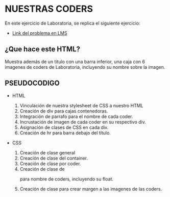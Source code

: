 # NUESTRAS CODERS
En este ejercicio de Laboratoria, se replica el siguiente ejercicio:

* [Link del problema en LMS](https://lms.laboratoria.la/cohorts/cdmx-2017-10-bc-core-am/courses/interactive-site/00-html-and-css/14-guided-exercises)

## ¿Que hace este HTML?
Muestra además de un titulo con una barra inferior, una caja con 6 imagenes de coders de Laboratoria, incluyendo su nombre sobre la imagen.

## PSEUDOCODIGO
* HTML 
    1. Vinculación de nuestra stylesheet de CSS a nuestro HTML
    2. Creación de div para cajas contenedoras.
    3. Integración de parrafo para el nombre de cada coder. 
    4. Incrustación de imagen de cada coder en su respectivo div.
    5. Asignación de clases de CSS en cada div.
    6. Creación de hr para barra debajo del título.



* CSS 
    1. Creación de clase general
    2. Creación de clase del container.
    3. Creación de clase por coder.
    4. Creación de clase de *<p>* para nombre de coders, incluyendo su float.
    5. Creación de clase para crear margen a las imagenes de las coders.
